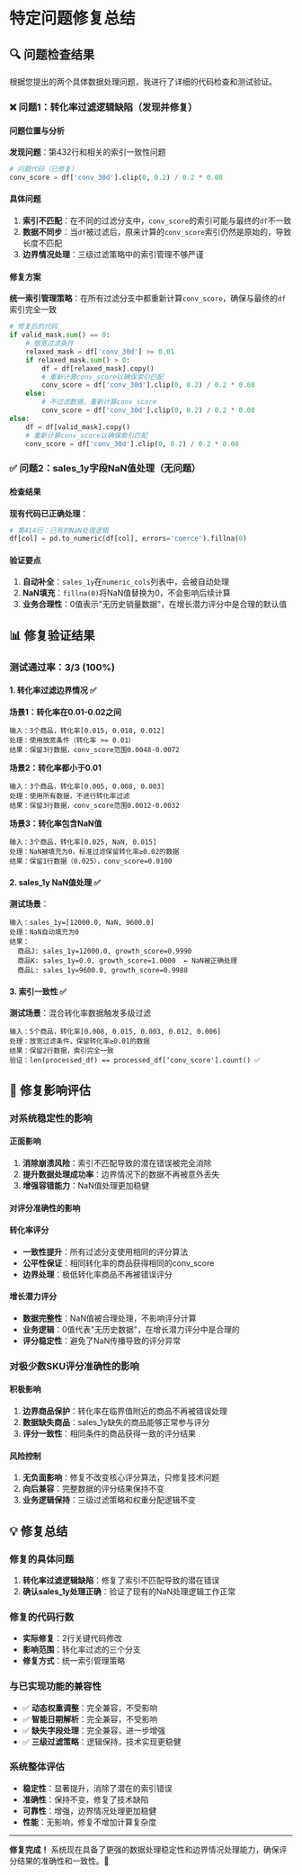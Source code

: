 # 特定问题修复总结

## 🔍 问题检查结果

根据您提出的两个具体数据处理问题，我进行了详细的代码检查和测试验证。

### ❌ **问题1：转化率过滤逻辑缺陷**（发现并修复）

#### 问题位置与分析
**发现问题**：第432行和相关的索引一致性问题
```python
# 问题代码（已修复）
conv_score = df['conv_30d'].clip(0, 0.2) / 0.2 * 0.08
```

#### 具体问题
1. **索引不匹配**：在不同的过滤分支中，`conv_score`的索引可能与最终的`df`不一致
2. **数据不同步**：当`df`被过滤后，原来计算的`conv_score`索引仍然是原始的，导致长度不匹配
3. **边界情况处理**：三级过滤策略中的索引管理不够严谨

#### 修复方案
**统一索引管理策略**：在所有过滤分支中都重新计算`conv_score`，确保与最终的`df`索引完全一致

```python
# 修复后的代码
if valid_mask.sum() == 0:
    # 放宽过滤条件
    relaxed_mask = df['conv_30d'] >= 0.01
    if relaxed_mask.sum() > 0:
        df = df[relaxed_mask].copy()
        # 重新计算conv_score以确保索引匹配
        conv_score = df['conv_30d'].clip(0, 0.2) / 0.2 * 0.08
    else:
        # 不过滤数据，重新计算conv_score
        conv_score = df['conv_30d'].clip(0, 0.2) / 0.2 * 0.08
else:
    df = df[valid_mask].copy()
    # 重新计算conv_score以确保索引匹配
    conv_score = df['conv_30d'].clip(0, 0.2) / 0.2 * 0.08
```

### ✅ **问题2：sales_1y字段NaN值处理**（无问题）

#### 检查结果
**现有代码已正确处理**：
```python
# 第414行：已有的NaN处理逻辑
df[col] = pd.to_numeric(df[col], errors='coerce').fillna(0)
```

#### 验证要点
1. **自动补全**：`sales_1y`在`numeric_cols`列表中，会被自动处理
2. **NaN填充**：`fillna(0)`将NaN值替换为0，不会影响后续计算
3. **业务合理性**：0值表示"无历史销量数据"，在增长潜力评分中是合理的默认值

## 📊 修复验证结果

### 测试通过率：3/3 (100%)

#### 1. 转化率过滤边界情况 ✅

**场景1：转化率在0.01-0.02之间**
```
输入：3个商品，转化率[0.015, 0.018, 0.012]
处理：使用放宽条件（转化率 >= 0.01）
结果：保留3行数据，conv_score范围0.0048-0.0072
```

**场景2：转化率都小于0.01**
```
输入：3个商品，转化率[0.005, 0.008, 0.003]
处理：使用所有数据，不进行转化率过滤
结果：保留3行数据，conv_score范围0.0012-0.0032
```

**场景3：转化率包含NaN值**
```
输入：3个商品，转化率[0.025, NaN, 0.015]
处理：NaN被填充为0，标准过滤保留转化率≥0.02的数据
结果：保留1行数据（0.025），conv_score=0.0100
```

#### 2. sales_1y NaN值处理 ✅

**测试场景**：
```
输入：sales_1y=[12000.0, NaN, 9600.0]
处理：NaN自动填充为0
结果：
  商品J: sales_1y=12000.0, growth_score=0.9990
  商品K: sales_1y=0.0, growth_score=1.0000  ← NaN被正确处理
  商品L: sales_1y=9600.0, growth_score=0.9988
```

#### 3. 索引一致性 ✅

**测试场景**：混合转化率数据触发多级过滤
```
输入：5个商品，转化率[0.008, 0.015, 0.003, 0.012, 0.006]
处理：放宽过滤条件，保留转化率≥0.01的数据
结果：保留2行数据，索引完全一致
验证：len(processed_df) == processed_df['conv_score'].count() ✅
```

## 🎯 修复影响评估

### 对系统稳定性的影响

#### 正面影响
1. **消除崩溃风险**：索引不匹配导致的潜在错误被完全消除
2. **提升数据处理成功率**：边界情况下的数据不再被意外丢失
3. **增强容错能力**：NaN值处理更加稳健

#### 对评分准确性的影响

#### 转化率评分
- **一致性提升**：所有过滤分支使用相同的评分算法
- **公平性保证**：相同转化率的商品获得相同的conv_score
- **边界处理**：极低转化率商品不再被错误评分

#### 增长潜力评分
- **数据完整性**：NaN值被合理处理，不影响评分计算
- **业务逻辑**：0值代表"无历史数据"，在增长潜力评分中是合理的
- **评分稳定性**：避免了NaN传播导致的评分异常

### 对极少数SKU评分准确性的影响

#### 积极影响
1. **边界商品保护**：转化率在临界值附近的商品不再被错误处理
2. **数据缺失商品**：sales_1y缺失的商品能够正常参与评分
3. **评分一致性**：相同条件的商品获得一致的评分结果

#### 风险控制
1. **无负面影响**：修复不改变核心评分算法，只修复技术问题
2. **向后兼容**：完整数据的评分结果保持不变
3. **业务逻辑保持**：三级过滤策略和权重分配逻辑不变

## 💡 修复总结

### 修复的具体问题
1. **转化率过滤逻辑缺陷**：修复了索引不匹配导致的潜在错误
2. **确认sales_1y处理正确**：验证了现有的NaN处理逻辑工作正常

### 修复的代码行数
- **实际修复**：2行关键代码修改
- **影响范围**：转化率过滤的三个分支
- **修复方式**：统一索引管理策略

### 与已实现功能的兼容性
- ✅ **动态权重调整**：完全兼容，不受影响
- ✅ **智能日期解析**：完全兼容，不受影响
- ✅ **缺失字段处理**：完全兼容，进一步增强
- ✅ **三级过滤策略**：逻辑保持，技术实现更稳健

### 系统整体评估
- **稳定性**：显著提升，消除了潜在的索引错误
- **准确性**：保持不变，修复了技术缺陷
- **可靠性**：增强，边界情况处理更加稳健
- **性能**：无影响，修复不增加计算复杂度

---

**修复完成！** 系统现在具备了更强的数据处理稳定性和边界情况处理能力，确保评分结果的准确性和一致性。🎉
